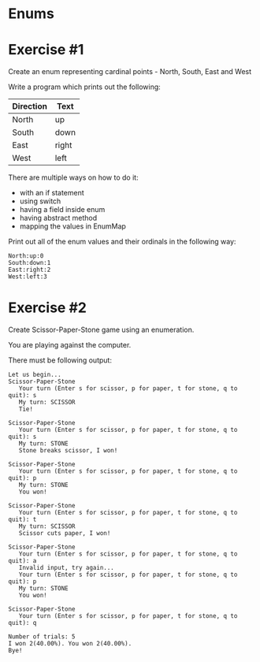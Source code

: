 # Enums

# Exercise #1

Create an enum representing cardinal points - North, South, East and West

Write a program which prints out the following:

| Direction | Text |
| --- | --- |
| North | up |
| South | down |
| East | right |
| West | left |

There are multiple ways on how to do it:

 - with an if statement
 - using switch
 - having a field inside enum
 - having abstract method
 - mapping the values in EnumMap

Print out all of the enum values and their ordinals in the following way:

```
North:up:0
South:down:1
East:right:2
West:left:3
```

# Exercise #2

Create Scissor-Paper-Stone game using an enumeration.

You are playing against the computer.

There must be following output:

```
Let us begin...
Scissor-Paper-Stone
   Your turn (Enter s for scissor, p for paper, t for stone, q to quit): s
   My turn: SCISSOR
   Tie!

Scissor-Paper-Stone
   Your turn (Enter s for scissor, p for paper, t for stone, q to quit): s
   My turn: STONE
   Stone breaks scissor, I won!

Scissor-Paper-Stone
   Your turn (Enter s for scissor, p for paper, t for stone, q to quit): p
   My turn: STONE
   You won!

Scissor-Paper-Stone
   Your turn (Enter s for scissor, p for paper, t for stone, q to quit): t
   My turn: SCISSOR
   Scissor cuts paper, I won!

Scissor-Paper-Stone
   Your turn (Enter s for scissor, p for paper, t for stone, q to quit): a
   Invalid input, try again...
   Your turn (Enter s for scissor, p for paper, t for stone, q to quit): p
   My turn: STONE
   You won!

Scissor-Paper-Stone
   Your turn (Enter s for scissor, p for paper, t for stone, q to quit): q

Number of trials: 5
I won 2(40.00%). You won 2(40.00%).
Bye!
```